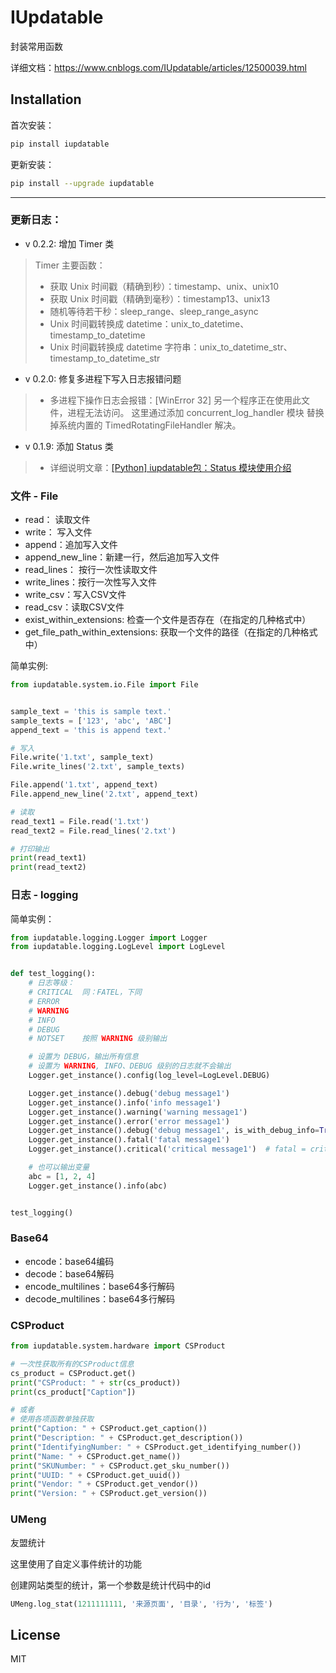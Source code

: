 IUpdatable
=======================

封装常用函数

详细文档：https://www.cnblogs.com/IUpdatable/articles/12500039.html

Installation
-----

首次安装：

```bash
pip install iupdatable
```

更新安装：

```bash
pip install --upgrade iupdatable
```


-----

### 更新日志：

* v 0.2.2: 增加 Timer 类

> Timer 主要函数：
> * 获取 Unix 时间戳（精确到秒）：timestamp、unix、unix10
> * 获取 Unix 时间戳（精确到毫秒）：timestamp13、unix13
> * 随机等待若干秒：sleep_range、sleep_range_async
> * Unix 时间戳转换成 datetime：unix_to_datetime、timestamp_to_datetime
> * Unix 时间戳转换成 datetime 字符串：unix_to_datetime_str、timestamp_to_datetime_str

* v 0.2.0: 修复多进程下写入日志报错问题
> * 多进程下操作日志会报错：[WinError 32] 另一个程序正在使用此文件，进程无法访问。
>   这里通过添加 concurrent_log_handler 模块 替换掉系统内置的 TimedRotatingFileHandler 解决。

* v 0.1.9: 添加 Status 类
> * 详细说明文章：[[Python] iupdatable包：Status 模块使用介绍](https://www.cnblogs.com/IUpdatable/p/14140258.html)


### 文件 - File
- read： 读取文件
- write： 写入文件
- append：追加写入文件
- append_new_line：新建一行，然后追加写入文件
- read_lines： 按行一次性读取文件
- write_lines：按行一次性写入文件
- write_csv：写入CSV文件
- read_csv：读取CSV文件
- exist_within_extensions: 检查一个文件是否存在（在指定的几种格式中）
- get_file_path_within_extensions: 获取一个文件的路径（在指定的几种格式中）

简单实例:

```python
from iupdatable.system.io.File import File


sample_text = 'this is sample text.'
sample_texts = ['123', 'abc', 'ABC']
append_text = 'this is append text.'

# 写入
File.write('1.txt', sample_text)
File.write_lines('2.txt', sample_texts)

File.append('1.txt', append_text)
File.append_new_line('2.txt', append_text)

# 读取
read_text1 = File.read('1.txt')
read_text2 = File.read_lines('2.txt')

# 打印输出
print(read_text1)
print(read_text2)
```

### 日志 - logging

简单实例：

```python
from iupdatable.logging.Logger import Logger
from iupdatable.logging.LogLevel import LogLevel


def test_logging():
    # 日志等级：
    # CRITICAL  同：FATEL，下同
    # ERROR
    # WARNING
    # INFO
    # DEBUG
    # NOTSET    按照 WARNING 级别输出

    # 设置为 DEBUG，输出所有信息
    # 设置为 WARNING, INFO、DEBUG 级别的日志就不会输出
    Logger.get_instance().config(log_level=LogLevel.DEBUG)

    Logger.get_instance().debug('debug message1')
    Logger.get_instance().info('info message1')
    Logger.get_instance().warning('warning message1')
    Logger.get_instance().error('error message1')
    Logger.get_instance().debug('debug message1', is_with_debug_info=True)  # 要想输出具体的调试信息
    Logger.get_instance().fatal('fatal message1')
    Logger.get_instance().critical('critical message1')  # fatal = critical

    # 也可以输出变量
    abc = [1, 2, 4]
    Logger.get_instance().info(abc)


test_logging()
```

### Base64
- encode：base64编码
- decode：base64解码
- encode_multilines：base64多行解码
- decode_multilines：base64多行解码

### CSProduct

```python
from iupdatable.system.hardware import CSProduct

# 一次性获取所有的CSProduct信息
cs_product = CSProduct.get()
print("CSProduct: " + str(cs_product))
print(cs_product["Caption"])

# 或者
# 使用各项函数单独获取
print("Caption: " + CSProduct.get_caption())
print("Description: " + CSProduct.get_description())
print("IdentifyingNumber: " + CSProduct.get_identifying_number())
print("Name: " + CSProduct.get_name())
print("SKUNumber: " + CSProduct.get_sku_number())
print("UUID: " + CSProduct.get_uuid())
print("Vendor: " + CSProduct.get_vendor())
print("Version: " + CSProduct.get_version())

```

### UMeng

友盟统计

这里使用了自定义事件统计的功能

创建网站类型的统计，第一个参数是统计代码中的id

```python
UMeng.log_stat(1211111111, '来源页面', '目录', '行为', '标签')
```

License
-------
MIT